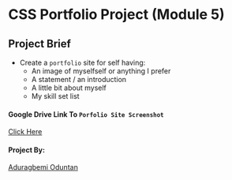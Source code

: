# CSS Portfolio Project (Module 5)

## Project Brief
* Create a ```portfolio``` site for self having:
    * An image of myselfself or anything I prefer
    * A statement / an introduction
    * A little bit about myself
    * My skill set list

#### Google Drive Link To ```Porfolio Site Screenshot```
[Click Here](https://drive.google.com/file/d/1JdbTS_SvNrI1Fwn5akhL54Xg-wiAWWeb/view?usp=sharing)

#### Project By:
[Aduragbemi Oduntan](https://github.com/Salemori)